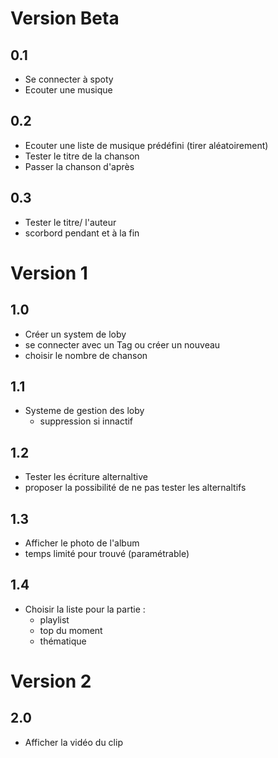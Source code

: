 # Version Beta
 ## 0.1
 - Se connecter à spoty
 - Ecouter une musique
 ## 0.2
 - Ecouter une liste de musique prédéfini (tirer aléatoirement)
 - Tester le titre de la chanson
 - Passer la chanson d'après
 ## 0.3
 - Tester le titre/ l'auteur
 - scorbord pendant et à la fin
# Version 1
## 1.0
 - Créer un system de loby
 - se connecter avec un Tag ou créer un nouveau
 - choisir le nombre de chanson
## 1.1
 - Systeme de gestion des loby
   - suppression si innactif
## 1.2
 - Tester les écriture alternaltive
 - proposer la possibilité de ne pas tester les alternaltifs
## 1.3
 - Afficher le photo de l'album
 - temps limité pour trouvé (paramétrable)
## 1.4
 - Choisir la liste pour la partie :
    - playlist
    - top du moment
    - thématique
# Version 2
## 2.0
 - Afficher la vidéo du clip
